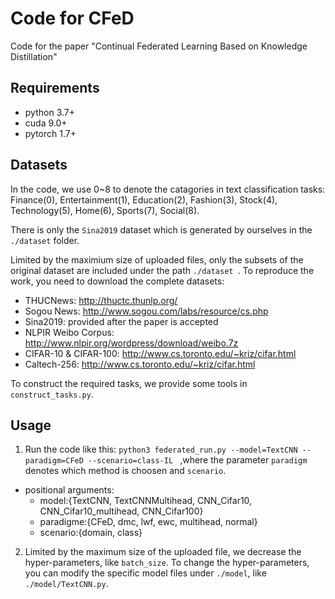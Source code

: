 # Code for CFeD
Code for the paper "Continual Federated Learning Based on Knowledge Distillation"


## Requirements
- python 3.7+
- cuda 9.0+
- pytorch 1.7+


## Datasets
In the code, we use 0~8 to denote the catagories in text classification tasks: Finance(0), Entertainment(1), Education(2), Fashion(3), Stock(4), Technology(5), Home(6), Sports(7), Social(8).

There is only the ``Sina2019`` dataset which is generated by ourselves in the ``./dataset`` folder.

Limited by the maximium size of uploaded files, only the subsets of the original dataset are included under the path ``./dataset ``.
To reproduce the work, you need to download the complete datasets:
- THUCNews: http://thuctc.thunlp.org/
- Sogou News: http://www.sogou.com/labs/resource/cs.php
- Sina2019: provided after the paper is accepted
- NLPIR Weibo Corpus: http://www.nlpir.org/wordpress/download/weibo.7z
- CIFAR-10 & CIFAR-100: http://www.cs.toronto.edu/~kriz/cifar.html
- Caltech-256: http://www.cs.toronto.edu/~kriz/cifar.html

To construct the required tasks, we provide some tools in `` construct_tasks.py ``.

## Usage

1. Run the code like this:
``python3 federated_run.py --model=TextCNN --paradigm=CFeD --scenario=class-IL ``
,where the parameter ``paradigm`` denotes which method is choosen and `` scenario ``.
- positional arguments:
    - model:{TextCNN, TextCNNMultihead, CNN_Cifar10, CNN_Cifar10_multihead, CNN_Cifar100}
    - paradigme:{CFeD, dmc, lwf, ewc, multihead, normal}
    - scenario:{domain, class} 

2. Limited by the maximum size of the uploaded file, we decrease the hyper-parameters, like `` batch_size ``. To change the hyper-parameters, you can modify the specific model files under `` ./model ``, like `` ./model/TextCNN.py ``. 



